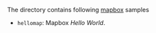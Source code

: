 The directory contains following [mapbox](https://www.mapbox.com/) samples

- `hellomap`: Mapbox *Hello World*.
